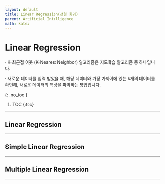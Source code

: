 ```yaml
---
layout: default
title: Linear Regression(선형 회귀)
parent: Artificial Intelligence
math: katex
---
```


# Linear Regression

· K-최근접 이웃 (K-Nearest Neighbor) 알고리즘은 지도학습 알고리즘 중 하나입니다.

· 새로운 데이터를 입력 받았을 때, 해당 데이터와 가장 가까이에 있는 k개의 데이터를 확인해, 새로운 데이터의 특성을 파악하는 방법입니다.

{: .no_toc }

1. TOC
{:toc}

---

## Linear Regression

---

## Simple Linear Regression

---

## Multiple Linear Regression

---